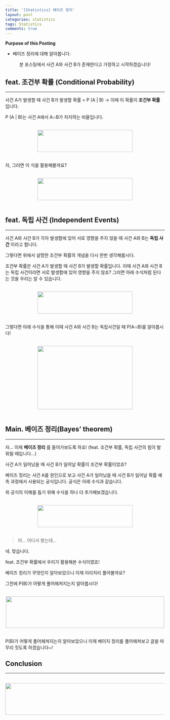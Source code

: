 ```yaml
---
title: '[Statistics] 베이즈 정리'
layout: post
categories: statistics
tags: Statistics
comments: true
---
```


**Purpose of this Posting**
- 베이즈 정리에 대해 알아봅니다.


<center> 본 포스팅에서 사건 A와 사건 B가 존재한다고 가정하고 시작하겠습니다! </center>






## **feat. 조건부 확률 (Conditional Probability)**
---



사건 A가 발생할 때 사건 B가 발생할 확률 = P (A \| B) -> 이때 이 확률이 __조건부 확률__ 입니다.



P (A \| B)는 사건 A에서 A∩B가 차지하는 비율입니다. 


<br>

<center><img src="https://user-images.githubusercontent.com/97859215/206615885-4fe70745-9ca6-4331-8878-cc4808c0e947.png" width="300" height="70"></center>

<br>



자, 그러면 이 식을 활용해볼까요?


<br>

<center><img src="https://user-images.githubusercontent.com/97859215/206615959-9e527c68-331d-430c-96b8-fac2857d6585.png" width="300" height="70"></center>

<br>

 





## **feat. 독립 사건 (Independent Events)**
---


사건 A와 사건 B가 각자 발생함에 있어 서로 영향을 주지 않을 때 사건 A와 B는 __독립 사건__ 이라고 합니다. 



그렇다면 위에서 설명한 조건부 확률의 개념을 다시 한번 생각해봅시다.



조건부 확률은 사건 A가 발생할 때 사건 B가 발생할 확률입니다. 이때 사건 A와 사건 B는 독립 사건이라면 서로 발생함에 있어 영향을 주지 않죠? 그러면 아래 수식처럼 된다는 것을 우리는 알 수 있습니다.


<br>

<center><img src="https://user-images.githubusercontent.com/97859215/206616063-80d7dff0-d92d-46f2-8a3e-b6bb3867b7d7.png" width="300" height="70"></center>

<br>



그렇다면 아래 수식을 통해 이때 사건 A와 사건 B는 독립사건일 때 P(A∩B)를 알아봅시다!




<br>

<center><img src="https://user-images.githubusercontent.com/97859215/206616107-9c29adf5-90bb-41a2-9722-a48dc340002c.png" width="300" height="200"></center>

<br>




## **Main. 베이즈 정리(Bayes’ theorem)**

---


자... 이제 __베이즈 정리__ 를 들어가보도록 하죠! (feat. 조건부 확률, 독립 사건의 힘이 발휘될 때입니다...)



사건 A가 일어났을 때 사건 B가 일어날 확률이 조건부 확률이었죠?



베이즈 정리는 사건 A를 원인으로 보고 사건 A가 일어났을 때 사건 B가 일어날 확률 예측 과정에서 사용되는 공식입니다. 공식은 아래 수식과 같습니다.






위 공식의 이해를 돕기 위해 수식을 하나 더 추가해보겠습니다.



<br>

<center><img src="https://user-images.githubusercontent.com/97859215/206616211-50314992-bb7b-467e-bf67-bdb3bce23264.png" width="300" height="70"></center>

<br>





> 어... 어디서 봤는데...

네. 맞습니다.

feat. 조건부 확률에서 우리가 활용해본 수식이였죠!



베이즈 정리가 무엇인지 알아보았으니 이제 이리저리 풀어볼까요?



그전에 P(B)가 어떻게 풀어헤쳐지는지 알아봅시다!



<br>

<center><img src="https://user-images.githubusercontent.com/97859215/206616298-4bcdfbab-693c-4bd2-bf34-3edcdc21a73c.png" width="500" height="100"></center>

<br>


P(B)가 어떻게 풀어헤쳐지는지 알아보았으니 이제 베이지 정리를 풀어헤쳐보고 글을 마무리 짓도록 하겠습니다~!

## **Conclusion**
---


<br>

<center><img src="https://user-images.githubusercontent.com/97859215/206616366-0f855b8f-08e3-4b80-80a0-0425f68a2165.png" width="600" height="100"></center>

<br>






